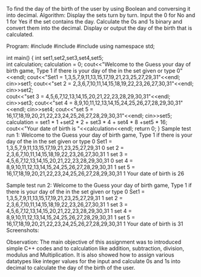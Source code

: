 To find the day of the birth of the user by using Boolean and conversing it into decimal.
Algorithm:
Display the sets turn by turn.
Input the 0 for No and 1 for Yes if the set contains the day.
Calculate the 0s and 1s binary and convert them into the decimal.
Display or output the day of the birth that is calculated.

Program:
#include <iostream>
#include <string>
#include <cmath>
using namespace std;

int main()
{
    int set1,set2,set3,set4,set5;    
    int calculation;
    calculation = 0;
    cout<<"Welcome to the Guess your day of birth game, Type 1 if there is your day of the in the set given or type 0"<<endl;
    cout<<"Set1 = 1,3,5,7,9,11,13,15,17,19,21,23,25,27,29,31"<<endl;
    cin>>set1;
    cout<<"set 2 = 2,3,6,7,10,11,14,15,18,19,22,23,26,27,30,31"<<endl;
    cin>>set2;    
    cout<<"set 3 = 4,5,6,7,12,13,14,15,20,21,22,23,28,29,30,31"<<endl;
    cin>>set3;
    cout<<"set 4 = 8,9,10,11,12,13,14,15,24,25,26,27,28,29,30,31"<<endl;
    cin>>set4;
    cout<<"set 5 = 16,17,18,19,20,21,22,23,24,25,26,27,28,29,30,31"<<endl;
    cin>>set5;
    calculation = set1 * 1 +set2 * 2 + set3 * 4 + set4 * 8 +set5 * 16;
    cout<<"Your date of birth is "<<calculation<<endl;
    return 0;
}
Sample test run 1:
Welcome to the Guess your day of birth game, Type 1 if there is your day of the in the set given or type 0
Set1 = 1,3,5,7,9,11,13,15,17,19,21,23,25,27,29,31
0
set 2 = 2,3,6,7,10,11,14,15,18,19,22,23,26,27,30,31
1
set 3 = 4,5,6,7,12,13,14,15,20,21,22,23,28,29,30,31
0
set 4 = 8,9,10,11,12,13,14,15,24,25,26,27,28,29,30,31
1
set 5 = 16,17,18,19,20,21,22,23,24,25,26,27,28,29,30,31
1
Your date of birth is 26



Sample test run 2:
Welcome to the Guess your day of birth game, Type 1 if there is your day of the in the set given or type 0
Set1 = 1,3,5,7,9,11,13,15,17,19,21,23,25,27,29,31
1
set 2 = 2,3,6,7,10,11,14,15,18,19,22,23,26,27,30,31
1
set 3 = 4,5,6,7,12,13,14,15,20,21,22,23,28,29,30,31
1
set 4 = 8,9,10,11,12,13,14,15,24,25,26,27,28,29,30,31
1
set 5 = 16,17,18,19,20,21,22,23,24,25,26,27,28,29,30,31
1
Your date of birth is 31
Screenshots:



Observation:
The main objective of this assignment was to introduced simple C++ codes and to calculation like addition, subtraction, division, modulus and Multiplication. It is also showed how to assign various datatypes like integer values for the input and calculate 0s and 1s into decimal to calculate the day of the birth of the user.
